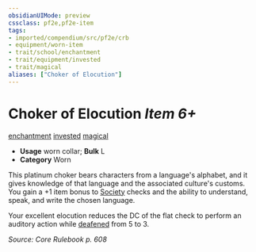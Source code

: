 ```yaml
---
obsidianUIMode: preview
cssclass: pf2e,pf2e-item
tags:
- imported/compendium/src/pf2e/crb
- equipment/worn-item
- trait/school/enchantment
- trait/equipment/invested
- trait/magical
aliases: ["Choker of Elocution"]
---
```

# Choker of Elocution *Item 6+*  
[enchantment](enchantment.md)  [invested](invested.md)  [magical](magical.md)  

- **Usage** worn collar; **Bulk** L
- **Category** Worn

This platinum choker bears characters from a language's alphabet, and it gives knowledge of that language and the associated culture's customs. You gain a +1 item bonus to [Society](../../skills.md#Society) checks and the ability to understand, speak, and write the chosen language.

Your excellent elocution reduces the DC of the flat check to perform an auditory action while [deafened](conditions.md#Deafened) from 5 to 3.

*Source: Core Rulebook p. 608*